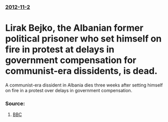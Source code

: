 ### [2012-11-2](/news/2012/11/2/index.md)

# Lirak Bejko, the Albanian former political prisoner who set himself on fire in protest at delays in government compensation for communist-era dissidents, is dead. 

A communist-era dissident in Albania dies three weeks after setting himself on fire in a protest over delays in government compensation.


### Source:

1. [BBC](http://www.bbc.co.uk/news/world-europe-20189444)
